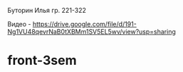 Буторин Илья гр. 221-322

Видео - https://drive.google.com/file/d/191-Ng1VU48qevrNaB0tXBMm1SV5EL5wv/view?usp=sharing

# front-3sem
